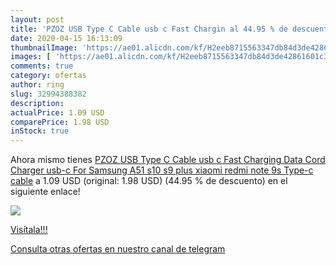```yaml
---
layout: post
title: 'PZOZ USB Type C Cable usb c Fast Chargin al 44.95 % de descuento'
date: 2020-04-15 16:13:09
thumbnailImage: 'https://ae01.alicdn.com/kf/H2eeb8715563347db84d3de42861601c31/PZOZ-USB-Type-C-Cable-usb-c-Fast-Charging-Data-Cord-Charger-usb-c-For-Samsung.jpg_350x350._SL200_.jpg'
images: [ 'https://ae01.alicdn.com/kf/H2eeb8715563347db84d3de42861601c31/PZOZ-USB-Type-C-Cable-usb-c-Fast-Charging-Data-Cord-Charger-usb-c-For-Samsung.jpg_350x350._SL200_.jpg' ]
comments: true
category: ofertas
author: ring
slug: 32994388382
description:
actualPrice: 1.09 USD
comparePrice: 1.98 USD
inStock: true
---
```


Ahora mismo tienes [PZOZ USB Type C Cable usb c Fast Charging Data Cord Charger usb-c For Samsung A51 s10 s9 plus xiaomi redmi note 9s Type-c cable](https://www.amazon.com/dp/32994388382/?tag=redken08-20) a 1.09 USD (original: 1.98 USD) (44.95 %  de descuento) en el siguiente enlace!

[![](https://ae01.alicdn.com/kf/H2eeb8715563347db84d3de42861601c31/PZOZ-USB-Type-C-Cable-usb-c-Fast-Charging-Data-Cord-Charger-usb-c-For-Samsung.jpg_350x350._SL200_.jpg)](https://www.amazon.com/dp/32994388382/?tag=redken08-20)

[Visítala!!!](https://www.amazon.com/dp/32994388382/?tag=redken08-20)

[Consulta otras ofertas en nuestro canal de telegram](https://t.me/s/ofertas25)
